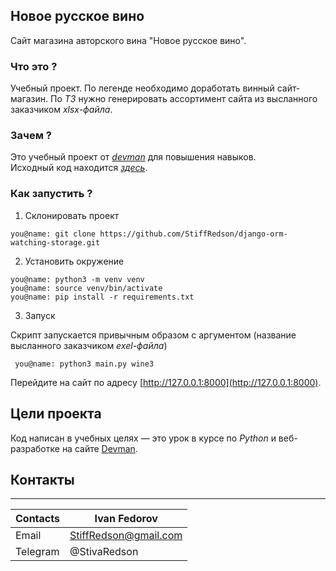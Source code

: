 ## Новое русское вино

Сайт магазина авторского вина "Новое русское вино".

### Что это ?
Учебный проeкт. По легенде необходимо доработать винный сайт-магазин. По _ТЗ_ нужно генерировать ассортимент сайта из высланного заказчиком _xlsx-файла_.

### Зачем ?
Это учебный проeкт от [_devman_](https://dvmn.org/modules/) для повышения навыков.   
Исходный код находится [_здесь_](https://github.com/devmanorg/wine).


### Как запустить ?

 1. Склонировать проeкт
```
you@name: git clone https://github.com/StiffRedson/django-orm-watching-storage.git
```

 2. Установить окружение
 ```
 you@name: python3 -m venv venv
 you@name: source venv/bin/activate
 you@name: pip install -r requirements.txt
```

3. Запуск

 Скрипт запускается привычным образом с аргументом (название высланного заказчиком _exel-файла_)

```
 you@name: python3 main.py wine3
 ```

Перейдите на сайт по адресу [http://127.0.0.1:8000](http://127.0.0.1:8000).

## Цели проекта

Код написан в учебных целях — это урок в курсе по _Python_ и веб-разработке на сайте [Devman](https://dvmn.org).

## Контакты
---
| Contacts | Ivan Fedorov          |
|----------|-----------------------|
| Email    | StiffRedson@gmail.com |
| Telegram | @StivaRedson          |
